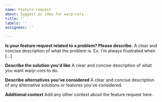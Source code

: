 ```yaml
---
name: Feature request
about: Suggest an idea for warp-cors
title: ''
labels: ''
assignees: ''

---
```


**Is your feature request related to a problem? Please describe.**
A clear and concise description of what the problem is. Ex. I'm always frustrated when [...]

**Describe the solution you'd like**
A clear and concise description of what you want warp-cors to do.

**Describe alternatives you've considered**
A clear and concise description of any alternative solutions or features you've considered.

**Additional context**
Add any other context about the feature request here.
